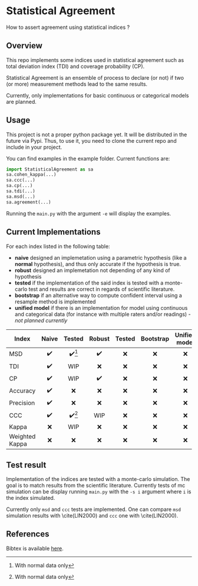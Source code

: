 # Statistical Agreement
How to assert agreement using statistical indices ?

## Overview

This repo implements some indices used in statistical agreement such as total deviation index (TDI) and coverage probability (CP). 

Statistical Agreement is an ensemble of process to declare (or not) if two (or more) measurement methods lead to the same results.

Currently, only implementations for basic continuous or categorical models are planned.

## Usage

This project is not a proper python package yet. It will be distributed in the future via Pypi. Thus, to use it, you need to clone the current repo and include in your project.


You can find examples in the example folder. Current functions are:
```python
import StatisticalAgreement as sa
sa.cohen_kappa(...)
sa.ccc(...)
sa.cp(...)
sa.tdi(...)
sa.msd(...)
sa.agreement(...)
```

Running the `main.py` with the argument `-e` will display the examples.

## Current Implementations

For each index listed in the following table:
- **naive** designed an implemetation using a parametric hypothesis (like a **normal** hypothesis), and thus only accurate if the hypothesis is true.
- **robust** designed an implemetation not depending of any kind of hypothesis 
- **tested** if the implementation of the said index is tested with a monte-carlo test and results are correct in regards of scientific literature. 
- **bootstrap** if an alternative way to compute confident interval using a resample method is implemented
- **unified model** if there is an implementation for model using continuous and categorical data (for instance with multiple raters and/or readings) - *not planned currently*

|Index | Naive | Tested | Robust |  Tested | Bootstrap | Unified model | 
|--|:--:|:--:|:--:|:--:|:--:|:--:|
| MSD |:heavy_check_mark:|:heavy_check_mark:[^1]|:heavy_check_mark:|:x:|:x:|:x:
| TDI |:heavy_check_mark:|WIP|:x:|:x:|:x:|:x:
| CP |:heavy_check_mark:|WIP|:heavy_check_mark:|:x:|:x:|:x:
| Accuracy |:heavy_check_mark:|:x:|:x:|:x:|:x:|:x:
| Precision |:heavy_check_mark:|:x:|:x:|:x:|:x:|:x:
| CCC |:heavy_check_mark:|:heavy_check_mark:[^1]|WIP|:x:|:x:|:x:
| Kappa |:x:|WIP|:x:|:x:|:x:|:x:
| Weighted Kappa |:x:|:x:|:x:|:x:|:x:|:x:

## Test result

Implementation of the indices are tested with a monte-carlo simulation. The goal is to match results from the scientific literature. Currently tests of mc simulation can be display running `main.py` with the `-s i` argument where `i` is the index simulated.

Currently only `msd` and `ccc` tests are implemented. One can compare `msd` simulation results with \cite(LIN2000) and `ccc` one with \cite(LIN2000).

## References

Bibtex is available [here](bibliography.bib).

[^1]: With normal data only